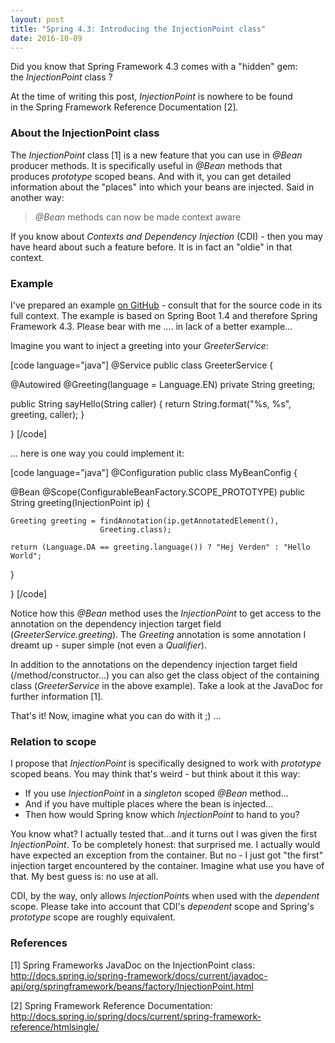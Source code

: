 ```yaml
---
layout: post
title: "Spring 4.3: Introducing the InjectionPoint class"
date: 2016-10-09
---
```


Did you know that Spring Framework 4.3 comes with a "hidden" gem: the <em>InjectionPoint</em> class ?

At the time of writing this post, <em>InjectionPoint</em> is nowhere to be found in the Spring Framework Reference Documentation [2].

<h3>About the InjectionPoint class</h3>
The <em>InjectionPoint</em> class [1] is a new feature that you can use in <em>@Bean</em> producer methods. It is specifically useful in <em>@Bean</em> methods that produces <em>prototype</em> scoped beans. And with it, you can get detailed information about the "places" into which your beans are injected. Said in another way:
<blockquote><em>@Bean</em> methods can now be made context aware</blockquote>
If you know about <em>Contexts and Dependency Injection</em> (CDI) - then you may have heard about such a feature before. It is in fact an "oldie" in that context.

<h3>Example</h3>
I've prepared an example <a href="https://github.com/nickymoelholm/smallexamples/tree/master/hello-spring43-injectionpoint" target="_blank">on GitHub</a> - consult that for the source code in its full context. The example is based on Spring Boot 1.4 and therefore Spring Framework 4.3. Please bear with me .... in lack of a better example...

Imagine you want to inject a greeting into your <em>GreeterService</em>:

[code language="java"]
@Service
public class GreeterService {

  @Autowired @Greeting(language = Language.EN)
  private String greeting;

  public String sayHello(String caller) {
    return String.format("%s, %s", greeting, caller);
  }

}
[/code]

... here is one way you could implement it:

[code language="java"]
@Configuration
public class MyBeanConfig {

  @Bean
  @Scope(ConfigurableBeanFactory.SCOPE_PROTOTYPE)
  public String greeting(InjectionPoint ip) {

    Greeting greeting = findAnnotation(ip.getAnnotatedElement(),
                        Greeting.class);

    return (Language.DA == greeting.language()) ? "Hej Verden" : "Hello World";
  }

}
[/code]

Notice how this <em>@Bean</em> method uses the <em>InjectionPoint</em> to get access to the annotation on the dependency injection target field (<em>GreeterService.greeting</em>). The <em>Greeting</em> annotation is some annotation I dreamt up - super simple (not even a <em>Qualifier</em>).

In addition to the annotations on the dependency injection target field (/method/constructor...) you can also get the class object of the containing class (<em>GreeterService</em> in the above example). Take a look at the JavaDoc for further information [1].

That's it! Now, imagine what you can do with it ;) ...

<h3>Relation to scope</h3>
I propose that <em>InjectionPoint</em> is specifically designed to work with <em>prototype</em> scoped beans. You may think that's weird - but think about it this way:
<ul>
	<li>If you use <em>InjectionPoint</em> in a <em>singleton</em> scoped<em> @Bean</em> method...</li>
	<li>And if you have multiple places where the bean is injected...</li>
	<li>Then how would Spring know which <em>InjectionPoint</em> to hand to you?</li>
</ul>

You know what? I actually tested that...and it turns out I was given the first <em>InjectionPoint</em>. To be completely honest: that surprised me. I actually would have expected an exception from the container. But no - I just got "the first" injection target encountered by the container. Imagine what use you have of that. My best guess is: no use at all. 

CDI, by the way, only allows <em>InjectionPoint</em>s when used with the <em>dependent</em> scope. Please take into account that CDI's <em>dependent</em> scope and Spring's <em>prototype</em> scope are roughly equivalent.

<h3>References</h3>
[1] Spring Frameworks JavaDoc on the InjectionPoint class:
<a href="http://docs.spring.io/spring-framework/docs/current/javadoc-api/org/springframework/beans/factory/InjectionPoint.html">http://docs.spring.io/spring-framework/docs/current/javadoc-api/org/springframework/beans/factory/InjectionPoint.html</a>

[2] Spring Framework Reference Documentation:
<a href="http://docs.spring.io/spring/docs/current/spring-framework-reference/htmlsingle/">http://docs.spring.io/spring/docs/current/spring-framework-reference/htmlsingle/</a>


